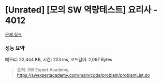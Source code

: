 # [Unrated] [모의 SW 역량테스트] 요리사 - 4012 

[문제 링크](https://swexpertacademy.com/main/code/problem/problemDetail.do?contestProbId=AWIeUtVakTMDFAVH) 

### 성능 요약

메모리: 22,444 KB, 시간: 223 ms, 코드길이: 2,097 Bytes



> 출처: SW Expert Academy, https://swexpertacademy.com/main/code/problem/problemList.do